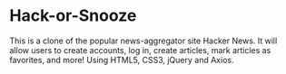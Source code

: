 # Hack-or-Snooze
This is a clone of the popular news-aggregator site Hacker News. It will allow users to create accounts, log in, create articles, mark articles as favorites, and more!
Using HTML5, CSS3, jQuery and Axios.
